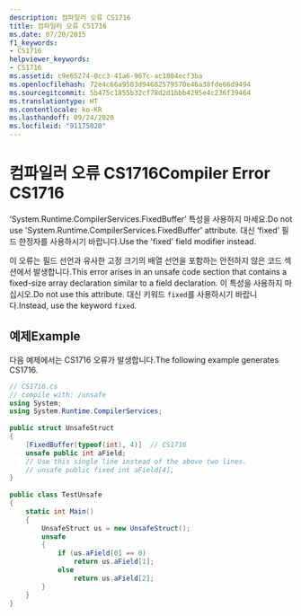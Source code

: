 ```yaml
---
description: 컴파일러 오류 CS1716
title: 컴파일러 오류 CS1716
ms.date: 07/20/2015
f1_keywords:
- CS1716
helpviewer_keywords:
- CS1716
ms.assetid: c9e65274-0cc3-41a6-967c-ac1804ecf3ba
ms.openlocfilehash: 72e4c66a9583d94682579570e46a38fde66d9494
ms.sourcegitcommit: 5b475c1855b32cf78d2d1bbb4295e4c236f39464
ms.translationtype: HT
ms.contentlocale: ko-KR
ms.lasthandoff: 09/24/2020
ms.locfileid: "91175020"
---
```

# <a name="compiler-error-cs1716"></a><span data-ttu-id="d1d05-103">컴파일러 오류 CS1716</span><span class="sxs-lookup"><span data-stu-id="d1d05-103">Compiler Error CS1716</span></span>

<span data-ttu-id="d1d05-104">‘System.Runtime.CompilerServices.FixedBuffer’ 특성을 사용하지 마세요.</span><span class="sxs-lookup"><span data-stu-id="d1d05-104">Do not use 'System.Runtime.CompilerServices.FixedBuffer' attribute.</span></span> <span data-ttu-id="d1d05-105">대신 ‘fixed’ 필드 한정자를 사용하시기 바랍니다.</span><span class="sxs-lookup"><span data-stu-id="d1d05-105">Use the 'fixed' field modifier instead.</span></span>  
  
 <span data-ttu-id="d1d05-106">이 오류는 필드 선언과 유사한 고정 크기의 배열 선언을 포함하는 안전하지 않은 코드 섹션에서 발생합니다.</span><span class="sxs-lookup"><span data-stu-id="d1d05-106">This error arises in an unsafe code section that contains a fixed-size array declaration similar to a field declaration.</span></span> <span data-ttu-id="d1d05-107">이 특성을 사용하지 마십시오.</span><span class="sxs-lookup"><span data-stu-id="d1d05-107">Do not use this attribute.</span></span> <span data-ttu-id="d1d05-108">대신 키워드 `fixed`를 사용하시기 바랍니다.</span><span class="sxs-lookup"><span data-stu-id="d1d05-108">Instead, use the keyword `fixed`.</span></span>  
  
## <a name="example"></a><span data-ttu-id="d1d05-109">예제</span><span class="sxs-lookup"><span data-stu-id="d1d05-109">Example</span></span>  

 <span data-ttu-id="d1d05-110">다음 예제에서는 CS1716 오류가 발생합니다.</span><span class="sxs-lookup"><span data-stu-id="d1d05-110">The following example generates CS1716.</span></span>  
  
```csharp  
// CS1716.cs  
// compile with: /unsafe  
using System;  
using System.Runtime.CompilerServices;  
  
public struct UnsafeStruct  
{  
    [FixedBuffer(typeof(int), 4)]  // CS1716  
    unsafe public int aField;  
    // Use this single line instead of the above two lines.  
    // unsafe public fixed int aField[4];  
}  
  
public class TestUnsafe  
{  
    static int Main()  
    {  
        UnsafeStruct us = new UnsafeStruct();  
        unsafe  
        {  
            if (us.aField[0] == 0)  
                return us.aField[1];  
            else  
                return us.aField[2];  
        }  
    }  
}  
```
